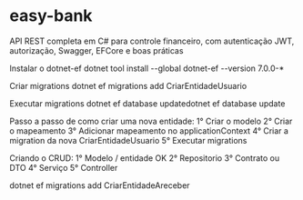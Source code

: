 # easy-bank
API REST completa em C# para controle financeiro, com autenticação JWT, autorização, Swagger, EFCore e boas práticas


Instalar o dotnet-ef
    dotnet tool install --global dotnet-ef --version 7.0.0-*

Criar migrations
    dotnet ef migrations add CriarEntidadeUsuario

Executar migrations
    dotnet ef database updatedotnet ef database update


Passo a passo de como criar uma nova entidade:
    1° Criar o modelo
    2° Criar o mapeamento
    3° Adicionar mapeamento no applicationContext
    4° Criar a migration da nova CriarEntidadeUsuario
    5° Executar migrations

Criando o CRUD:
    1° Modelo / entidade OK
    2° Repositorio 
    3° Contrato ou DTO 
    4° Serviço 
    5° Controller 



dotnet ef migrations add CriarEntidadeAreceber
